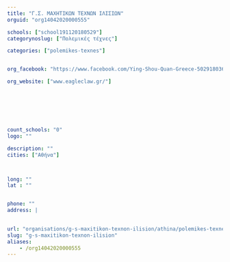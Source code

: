 ```yaml
---
title: "Γ.Σ. ΜΑΧΗΤΙΚΩΝ ΤΕΧΝΩΝ ΙΛΙΣΙΩΝ"
orguid: "org14042020000555"

schools: ["school191120180529"]
categorynoslug: ["Πολεμικές τέχνες"]

categories: ["polemikes-texnes"]


org_facebook: "https://www.facebook.com/Ying-Shou-Quan-Greece-502918036549831/"

org_website: ["www.eagleclaw.gr/"]







count_schools: "0"
logo: ""

description: ""
cities: ["Αθήνα"]



long: ""
lat : ""


phone: ""
address: |
    

url: "organisations/g-s-maxitikon-texnon-ilision/athina/polemikes-texnes"
slug: "g-s-maxitikon-texnon-ilision"
aliases:
    - /org14042020000555
---
```



